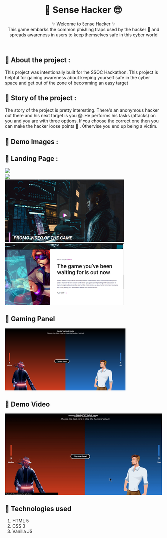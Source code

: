 <h1 align="center">
    👹 Sense Hacker 😎
</h1>

<p align="center">
    ✨ Welcome to Sense Hacker ✨ <br />
    This game embarks the common phishing traps used by the hacker 👹 and spreads awareness in users  to keep themselves safe in this cyber world
</p>
<br />



## 📌 About the project :

This project was intentionally built for the SSOC Hackathon. This project is helpful for gaining awareness about keeping yourself safe in the cyber space and get out of the zone of becomming an easy target

## 📌 Story of the project :

The story of the project is pretty interesting. There's an anonymous hacker out there and his next target is you 😱. He performs his tasks (attacks) on you and you are with three options. If you choose the correct one then you can make the hacker loose points 🙌 . Othervise you end up being a victim.

## 📌 Demo Images :

## 🚩 Landing Page :

<div class="row">
  <div class="column">
    <img src="/assets/img/documentation/1.png" height="200px">
  </div>
  <div class="column">
    <img src="/assets/img/documentation/2.png" height="200px" >
  </div>
</div>
<div class="row">
  <div class="column">
    <img src="/assets/img/documentation/3.png" height="200px">
  </div>
  <div class="column">
    <img src="/assets/img/documentation/4.png" height="200px">
  </div>
</div>

## 🚩 Gaming Panel


  <div class="column">
    <img src="/assets/img/documentation/dashboard.png" height="200px">
  </div>
 


## 📌 Demo Video

<img src="/assets/img/documentation/demo.gif">

## 📌 Technologies used



1. HTML 5
2. CSS 3
3. Vanilla JS


